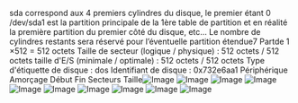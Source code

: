 sda correspond aux 4 premiers cylindres du disque, le premier étant 	0
/dev/sda1 est la partition principale de la 1ère table de partition et 	en réalité la première partition du premier côté du disque, etc…
Le nombre de cylindres restants sera réservé pour l’éventuelle 	partition étendue7
Partde 1 ×512 = 512 octets
Taille de secteur (logique / physique) : 512 octets / 512 octets
taille d'E/S (minimale / optimale) : 512 octets / 512 octets
Type d'étiquette de disque : dos
Identifiant de disque : 0x732e6aa1
Périphérique Amorçage Début Fin Secteurs Taille![Image](image9.png)
![Image](image10.png)
![Image](image11.png)
![Image](image12.png)
![Image](image13.png)
![Image](image14.png)
![Image](image15.png)
![Image](image16.png)
![Image](image17.png)
![Image](image18.png)